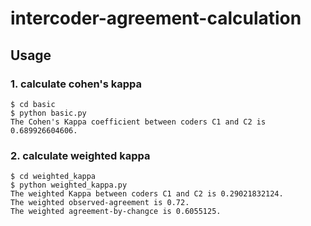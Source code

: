 # intercoder-agreement-calculation


## Usage

### 1. calculate cohen's kappa

```console
$ cd basic
$ python basic.py
The Cohen's Kappa coefficient between coders C1 and C2 is 0.689926604606.
```
### 2. calculate weighted kappa

```console
$ cd weighted_kappa
$ python weighted_kappa.py
The weighted Kappa between coders C1 and C2 is 0.29021832124.
The weighted observed-agreement is 0.72.
The weighted agreement-by-changce is 0.6055125.
```
